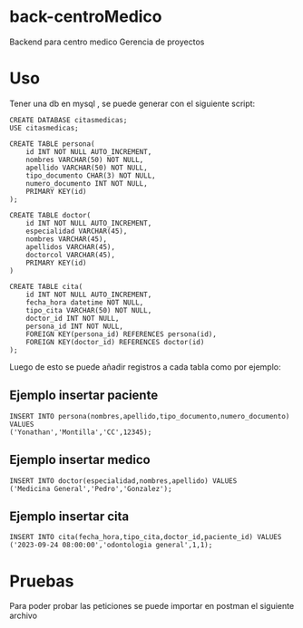 # back-centroMedico
Backend para centro medico Gerencia de proyectos

# Uso
Tener una db en mysql , se puede generar con el siguiente script:
```
CREATE DATABASE citasmedicas;
USE citasmedicas;

CREATE TABLE persona(
    id INT NOT NULL AUTO_INCREMENT,
    nombres VARCHAR(50) NOT NULL,
    apellido VARCHAR(50) NOT NULL,
    tipo_documento CHAR(3) NOT NULL,
    numero_documento INT NOT NULL,
    PRIMARY KEY(id)
);

CREATE TABLE doctor(
    id INT NOT NULL AUTO_INCREMENT,
    especialidad VARCHAR(45),
    nombres VARCHAR(45),
    apellidos VARCHAR(45),
    doctorcol VARCHAR(45),
    PRIMARY KEY(id)
)

CREATE TABLE cita(
    id INT NOT NULL AUTO_INCREMENT,
    fecha_hora datetime NOT NULL,
    tipo_cita VARCHAR(50) NOT NULL,
    doctor_id INT NOT NULL,
    persona_id INT NOT NULL,
    FOREIGN KEY(persona_id) REFERENCES persona(id),
    FOREIGN KEY(doctor_id) REFERENCES doctor(id)
);
```
Luego de esto se puede añadir registros a cada tabla como por ejemplo:
## Ejemplo insertar paciente

```
INSERT INTO persona(nombres,apellido,tipo_documento,numero_documento) VALUES
('Yonathan','Montilla','CC',12345);
```
##  Ejemplo insertar medico
```
INSERT INTO doctor(especialidad,nombres,apellido) VALUES
('Medicina General','Pedro','Gonzalez');
```
## Ejemplo insertar cita
```
INSERT INTO cita(fecha_hora,tipo_cita,doctor_id,paciente_id) VALUES
('2023-09-24 08:00:00','odontologia general',1,1);
```
# Pruebas
Para poder probar las peticiones se puede importar en postman el siguiente archivo
